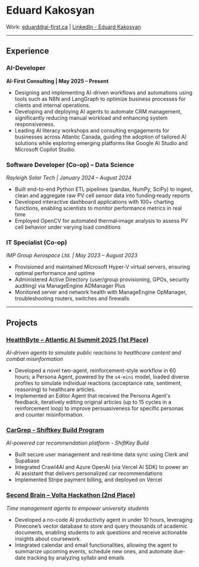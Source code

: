 # Eduard Kakosyan

Work: [eduard@ai-first.ca](mailto:eduard@ai-first.ca)  | [LinkedIn - Eduard Kakosyan](https://linkedin.com/in/eduard-kakosyan)

---

## Experience  
### AI-Developer
**AI-First Consulting | May 2025 – Present**
- Designing and implementing AI-driven workflows and automations using tools such as N8N and LangGraph to optimize business processes for clients and internal operations.
- Developing and deploying AI agents to automate CRM management, significantly reducing manual workload and enhancing system responsiveness.
- Leading AI literacy workshops and consulting engagements for businesses across Atlantic Canada, guiding the adoption of tailored AI solutions while exploring emerging platforms like Google AI Studio and Microsoft Copilot Studio.

### Software Developer (Co-op) – Data Science  
*Rayleigh Solar Tech | January 2024 – August 2024*  
- Built end-to-end Python ETL pipelines (pandas, NumPy, SciPy) to ingest, clean and aggregate raw PV cell sensor data into funding‑ready reports
- Developed interactive dashboard applications with 100+ charting functions, enabling scientists to monitor performance metrics in real time
- Employed OpenCV for automated thermal‑image analysis to assess PV cell behavior under varying load conditions

### IT Specialist (Co-op)  
*IMP Group Aerospace Ltd. | May 2023 – August 2023*  
- Provisioned and maintained Microsoft Hyper‑V virtual servers, ensuring optimal performance and uptime
- Administered Active Directory (user/group provisioning, GPOs, security auditing) via ManageEngine ADManager Plus
- Monitored server and network health with ManageEngine OpManager, troubleshooting routers, switches and firewalls

---


## Projects  

### [HealthByte – Atlantic AI Summit 2025 (1st Place)](https://healthbyte-dashboard.vercel.app/)
*AI-driven agents to simulate public reactions to healthcare content and combat misinformation*
- Developed a novel two-agent, reinforcement-style workflow in 60 hours; a Persona Agent, powered by the `o4-mini` model, loaded diverse profiles to simulate individual reactions (acceptance rate, sentiment, reasoning) to healthcare articles.
- Implemented an Editor Agent that received the Persona Agent's feedback, iteratively editing original articles (up to 15 cycles in a reinforcement loop) to improve persuasiveness for specific personas and counter misinformation.

### [CarGrep - Shiftkey Build Program](https://www.cargrep.com)
*AI-powered car recommendation platform - ShiftKey Build*  
- Built secure user management and real‑time data sync using Clerk and Supabase
- Integrated Crawl4AI and Azure OpenAI (via Vercel AI SDK) to power an AI assistant that delivers personalized car recommendations
- Implemented Stripe payment billing, and deployed on Vercel

### [Second Brain – Volta Hackathon (2nd Place)](https://github.com/EduardKakosyan/volta_hackathon)
*Time management agents to empower university students*
- Developed a no-code AI productivity agent in under 10 hours, leveraging Pinecone’s vector database to store and
query thousands of academic documents, enabling students to ask questions and receive actionable insights about
coursework.
- Integrated calendar and email functionalities, allowing the agent to summarize upcoming events, schedule new ones,
and automate due-date tracking by analyzing syllabi and emails
